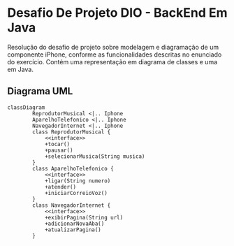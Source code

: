 # Desafio De Projeto DIO - BackEnd Em Java
Resolução do desafio de projeto sobre modelagem e diagramação de um componente iPhone, conforme as funcionalidades descritas no enunciado do exercício.
Contém uma representação em diagrama de classes e uma em Java.

## Diagrama UML
```mermaid
classDiagram
        ReprodutorMusical <|.. Iphone
        AparelhoTelefonico <|.. Iphone
        NavegadorInternet <|.. Iphone
        class ReprodutorMusical {
            <<interface>>
            +tocar()
            +pausar()
            +selecionarMusica(String musica)
        }
        class AparelhoTelefonico {
            <<interface>>
            +ligar(String numero)
            +atender()
            +iniciarCorreioVoz()
        }
        class NavegadorInternet {
            <<interface>>
            +exibirPagina(String url)
            +adicionarNovaAba()
            +atualizarPagina()
        }
```
